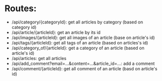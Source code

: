 # Routes:

* /api/category/{categoryId}: get all articles by category (based on category id)
* /api/article/{articleId}: get an article by its id
* /api/images/{articleId}: get all images of an article (base on article's id)
* /api/tags/{articleId}: get all tags of an article (based on articles's id)
* /api/category_of/{articleId}: get a category of an article (based on article's id)
* /api/articles: get all articles
* /api/add_comment?email=...&content=...&article_id=...: add a comment
* /api/comment/{articleId}: get all comment of an article (basd on article's id)